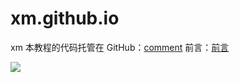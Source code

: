 # xm.github.io
xm
本教程的代码托管在 GitHub：[comment](https://god510.github.io/xm.github.io/comment)
前言：[前言](https://god510.github.io/xm.github.io/doc/前言.md)

![](https://god510.github.io/xm.github.io/img/web.png)
